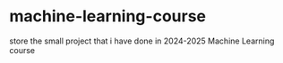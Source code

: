 # machine-learning-course
store the small project that i have done in 2024-2025 Machine Learning course
